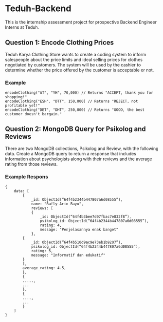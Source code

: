 # Teduh-Backend

This is the internship assessment project for prospective Backend Engineer Interns at Teduh.

## Question 1: Encode Clothing Prices
Teduh Karya Clothing Store wants to create a coding system to inform salespeople about the price limits and ideal selling prices for clothes negotiated by customers. The system will be used by the cashier to determine whether the price offered by the customer is acceptable or not.
### Example
```
encodeClothing("AT", "YH", 70,000) // Returns "ACCEPT, thank you for shopping!"
encodeClothing("ESH", "DTT", 150,000) // Returns "REJECT, not profitable yet!"
encodeClothing("DET", "DHT", 250,000) // Returns "GOOD, the best customer doesn't bargain."
```

## Question 2: MongoDB Query for Psikolog and Reviews
There are two MongoDB collections, Psikolog and Review, with the following data. Create a MongoDB query to return a response that includes information about psychologists along with their reviews and the average rating from those reviews.
### Example Respons
```
{
    data: [
        {
            _id: ObjectId(“64f4b2344b447807a6d08555”),
            name: "Rafly Ario Bayu",
            reviews: [
            {
                _id: ObjectId(“64f4b3bee7d97fbac7e832f8”),
                psikolog_id: ObjectId(“64f4b2344b447807a6d08555”),
                rating: 4,
                message: "Penjelasannya enak banget"
            },  
        {
            _id: ObjectId(“64f4b510d9ac9e73eb1b9207”),
            psikolog_id: ObjectId(“64f4b2344b447807a6d08555”),
            rating: 5,
            message: "Informatif dan edukatif"
        }
        ],
        average_rating: 4.5,
        },
        {
        .....,
        ...
        },
        {
        ....,
        ...
        }
    ]
}
```